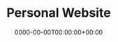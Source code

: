 ---
title: Personal Website
date: 0000-00-00T00:00:00+00:00
stack: [ gatsbyjs, javascript, html, tailwindcss ]
video_name: this_site.mp4
description: This might seem like a bit of a cop out, including the website I have built to house my projects as a project on the same website, but stay with me on this. Every project I have undertaken is a new learning experience and this one is no different. Though building this website I have learnt the syntax and fundermentals of JavaScript, developed an solid understanding the Gatsby framework and other static site generators, and been introduced to basics React that I will pursure furthur. Thank you for indulging me. The website in the video below is the first version and has since been updated.
github: https://github.com/TobiBrady/gatsby_personal_website
---
